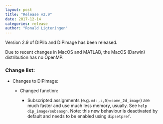 ```yaml
---
layout: post
title: "Release v2.9"
date: 2017-12-14
categories: release
author: "Ronald Ligteringen"
---
```


Version 2.9 of DIPlib and DIPimage has been released.

Due to recent changes in MacOS and MATLAB, the MacOS (Darwin) distribution has no OpenMP.

<h3>Change list:</h3>

- Changes to DIPimage:

    - Changed function:

        - Subscripted assignments (e.g. `m(:,:,0)=some_2d_image`) are much faster and use much less memory, usually.
          See `help dip_image/subsasgn`.
          Note: this new behaviour is deactivated by default and needs to be enabled using `dipsetpref`.
